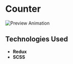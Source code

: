 # Counter
![Preview Animation](https://github.com/akoval29/simpleCounter-redux/blob/master/preview.gif)
## Technologies Used
- **Redux**
- **SCSS** 
